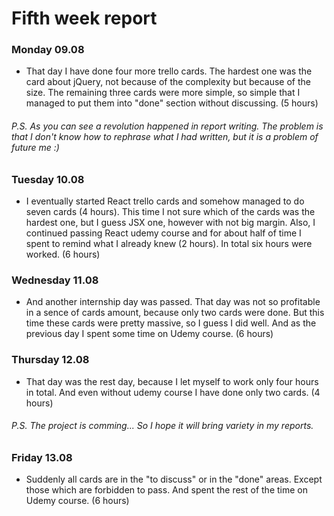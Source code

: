 # Fifth week report

### Monday 09.08

- That day I have done four more trello cards. The hardest one was the card about jQuery, not because of the complexity
  but because of the size. The remaining three cards were more simple, so simple that I managed to put them into "done"
  section without discussing. (5 hours)

###### P.S. As you can see a revolution happened in report writing. The problem is that I don't know how to rephrase what I had written, but it is a problem of future me :)

### Tuesday 10.08

- I eventually started React trello cards and somehow managed to do seven cards (4 hours). This time I not sure which of
  the cards was the hardest one, but I guess JSX one, however with not big margin. Also, I continued passing React udemy
  course and for about half of time I spent to remind what I already knew (2 hours). In total six hours were worked. (6
  hours)

### Wednesday 11.08

- And another internship day was passed. That day was not so profitable in a sence of cards amount, because only two
  cards were done. But this time these cards were pretty massive, so I guess I did well. And as the previous day I spent
  some time on Udemy course. (6 hours)

### Thursday 12.08

- That day was the rest day, because I let myself to work only four hours in total. And even without udemy course I have
  done only two cards. (4 hours)

###### P.S. The project is comming... So I hope it will bring variety in my reports.

### Friday 13.08

- Suddenly all cards are in the "to discuss" or in the "done" areas. Except those which are forbidden to pass. And spent
  the rest of the time on Udemy course. (6 hours)
